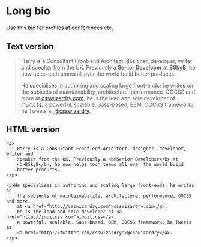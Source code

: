 # Long bio

Use this bio for profiles at conferences etc.

## Text version

> Harry is a Consultant Front-end Architect, designer, developer, writer and
> speaker from the UK. Previously a <b>Senior Developer</b> at <b>BSkyB</b>, he
> now helps tech teams all over the world build better products.
> 
> He specialises in authoring and scaling large front-ends; he writes on the
> subjects of maintainability, architecture, performance, OOCSS and more at
> [csswizardry.com](http://csswizardry.com); he is the lead and sole developer
> of [inuit.css](http://inuitcss.com), a powerful, scalable, Sass-based, BEM,
> OOCSS framework; he Tweets at [@csswizardry](http://twitter.com/csswizardry).

## HTML version

<pre><code>&lt;p&gt;
    Harry is a Consultant Front-end Architect, designer, developer, writer and
    speaker from the UK. Previously a &lt;b&gt;Senior Developer&lt;/b&gt; at
    &lt;b&gt;BSkyB&lt;/b&gt;, he now helps tech teams all over the world build
    better products.
&lt;/p&gt;

&lt;p&gt;He specialises in authoring and scaling large front-ends; he writes on
    the subjects of maintainability, architecture, performance, OOCSS and more
    at &lt;a href=&quot;http://csswizardry.com&quot;&gt;csswizardry.com&lt;/a&gt;;
    he is the lead and sole developer of &lt;a href=&quot;http://inuitcss.com&quot;&gt;inuit.css&lt;/a&gt;,
    a powerful, scalable, Sass-based, BEM, OOCSS framework; he Tweets at
    &lt;a href=&quot;http://twitter.com/csswizardry&quot;&gt;@csswizardry&lt;/a&gt;.
&lt;/p&gt;</code></pre>
